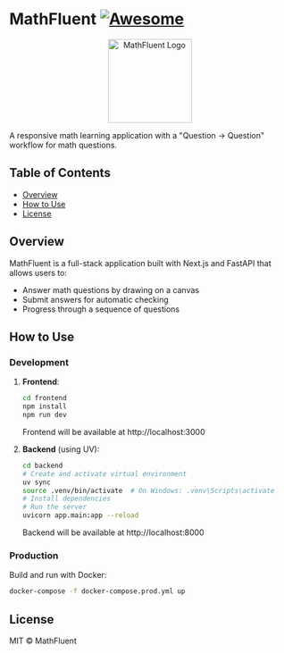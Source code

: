 # MathFluent [![Awesome](https://cdn.rawgit.com/sindresorhus/awesome/d7305f38d29fed78fa85652e3a63e154dd8e8829/media/badge.svg)](https://github.com/sindresorhus/awesome)

<p align="center">
  <img src="https://via.placeholder.com/150?text=MathFluent" alt="MathFluent Logo" width="150" height="150">
</p>

A responsive math learning application with a "Question → Question" workflow for math questions.

## Table of Contents

- [Overview](#overview)
- [How to Use](#how-to-use)
- [License](#license)

## Overview

MathFluent is a full-stack application built with Next.js and FastAPI that allows users to:
- Answer math questions by drawing on a canvas
- Submit answers for automatic checking
- Progress through a sequence of questions

## How to Use

### Development

1. **Frontend**:
   ```bash
   cd frontend
   npm install
   npm run dev
   ```
   Frontend will be available at http://localhost:3000

2. **Backend** (using UV):
   ```bash
   cd backend
   # Create and activate virtual environment
   uv sync
   source .venv/bin/activate  # On Windows: .venv\Scripts\activate
   # Install dependencies
   # Run the server
   uvicorn app.main:app --reload
   ```
   Backend will be available at http://localhost:8000

### Production

Build and run with Docker:
```bash
docker-compose -f docker-compose.prod.yml up
```

## License

MIT © MathFluent
